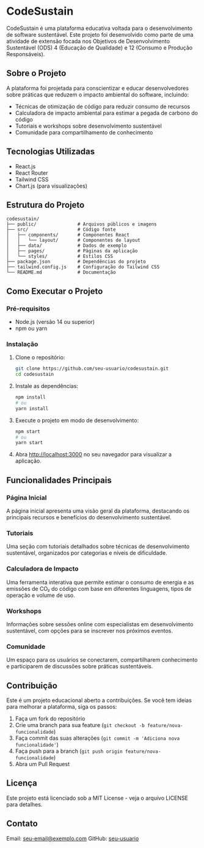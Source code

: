 # CodeSustain

CodeSustain é uma plataforma educativa voltada para o desenvolvimento de software sustentável. Este projeto foi desenvolvido como parte de uma atividade de extensão focada nos Objetivos de Desenvolvimento Sustentável (ODS) 4 (Educação de Qualidade) e 12 (Consumo e Produção Responsáveis).

## Sobre o Projeto

A plataforma foi projetada para conscientizar e educar desenvolvedores sobre práticas que reduzem o impacto ambiental do software, incluindo:

- Técnicas de otimização de código para reduzir consumo de recursos
- Calculadora de impacto ambiental para estimar a pegada de carbono do código
- Tutoriais e workshops sobre desenvolvimento sustentável
- Comunidade para compartilhamento de conhecimento

## Tecnologias Utilizadas

- React.js
- React Router
- Tailwind CSS
- Chart.js (para visualizações)

## Estrutura do Projeto

```
codesustain/
├── public/               # Arquivos públicos e imagens
├── src/                  # Código fonte
│   ├── components/       # Componentes React
│   │   └── layout/       # Componentes de layout
│   ├── data/             # Dados de exemplo
│   ├── pages/            # Páginas da aplicação
│   └── styles/           # Estilos CSS
├── package.json          # Dependências do projeto
├── tailwind.config.js    # Configuração do Tailwind CSS
└── README.md             # Documentação
```

## Como Executar o Projeto

### Pré-requisitos

- Node.js (versão 14 ou superior)
- npm ou yarn

### Instalação

1. Clone o repositório:
   ```bash
   git clone https://github.com/seu-usuario/codesustain.git
   cd codesustain
   ```

2. Instale as dependências:
   ```bash
   npm install
   # ou
   yarn install
   ```

3. Execute o projeto em modo de desenvolvimento:
   ```bash
   npm start
   # ou
   yarn start
   ```

4. Abra [http://localhost:3000](http://localhost:3000) no seu navegador para visualizar a aplicação.

## Funcionalidades Principais

### Página Inicial

A página inicial apresenta uma visão geral da plataforma, destacando os principais recursos e benefícios do desenvolvimento sustentável.

### Tutoriais

Uma seção com tutoriais detalhados sobre técnicas de desenvolvimento sustentável, organizados por categorias e níveis de dificuldade.

### Calculadora de Impacto

Uma ferramenta interativa que permite estimar o consumo de energia e as emissões de CO₂ do código com base em diferentes linguagens, tipos de operação e volume de uso.

### Workshops

Informações sobre sessões online com especialistas em desenvolvimento sustentável, com opções para se inscrever nos próximos eventos.

### Comunidade

Um espaço para os usuários se conectarem, compartilharem conhecimento e participarem de discussões sobre práticas sustentáveis.

## Contribuição

Este é um projeto educacional aberto a contribuições. Se você tem ideias para melhorar a plataforma, siga os passos:

1. Faça um fork do repositório
2. Crie uma branch para sua feature (`git checkout -b feature/nova-funcionalidade`)
3. Faça commit das suas alterações (`git commit -m 'Adiciona nova funcionalidade'`)
4. Faça push para a branch (`git push origin feature/nova-funcionalidade`)
5. Abra um Pull Request

## Licença

Este projeto está licenciado sob a MIT License - veja o arquivo LICENSE para detalhes.

## Contato

Email: seu-email@exemplo.com
GitHub: [seu-usuario](https://github.com/seu-usuario)
